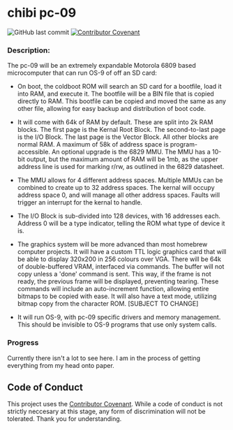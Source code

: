 # chibi pc-09
![GitHub last commit](https://img.shields.io/github/last-commit/amberisvibin/chibi-pc80) [![Contributor Covenant](https://img.shields.io/badge/Contributor%20Covenant-v2.0%20adopted-ff69b4.svg)](CODE_OF_CONDUCT.md)

### Description:
The pc-09 will be an extremely expandable Motorola 6809 based microcomputer that can run OS-9 of off an SD card:

- On boot, the coldboot ROM will search an SD card for a bootfile, load it into RAM, and execute it. The bootfile will be a BIN file that is copied directly to RAM. This bootfile can be copied and moved the same as any other file, allowing for easy backup and distribution of boot code. 

- It will come with 64k of RAM by default. These are split into 2k RAM blocks. The first page is the Kernal Root Block. The second-to-last page is the I/O Block. The last page is the Vector Block. All other blocks are normal RAM. A maximum of 58k of address space is program-accessible. An optional upgrade is the 6829 MMU. The MMU has a 10-bit output, but the maximum amount of RAM will be 1mb, as the upper address line is used for marking r/rw, as outlined in the 6829 datasheet.

- The MMU allows for 4 different address spaces. Multiple MMUs can be combined to create up to 32 address spaces. The kernal will occupy address space 0, and will manage all other address spaces. Faults will trigger an interrupt for the kernal to handle.

- The I/O Block is sub-divided into 128 devices, with 16 addresses each. Address 0 will be a type indicator, telling the ROM what type of device it is.

- The graphics system will be more advanced than most homebrew computer projects. It will have a custom TTL logic graphics card that will be able to display 320x200 in 256 colours over VGA. There will be 64k of double-buffered VRAM, interfaced via commands. The buffer will not copy unless a 'done' command is sent. This way, if the frame is not ready, the previous frame will be displayed, preventing tearing. These commands will include an auto-increment function, allowing entire bitmaps to be copied with ease. It will also have a text mode, utilizing bitmap copy from the character ROM. [SUBJECT TO CHANGE]

- It will run OS-9, with pc-09 specific drivers and memory management. This should be invisible to OS-9 programs that use only system calls.

### Progress

Currently there isn't a lot to see here. I am in the process of getting everything from my head onto paper.

## Code of Conduct
This project uses the [Contributor Covenant](CODE_OF_CONDUCT.md). While a code of conduct is not strictly neccesary at this stage, any form of discrimination will not be tolerated. Thank you for understanding.
